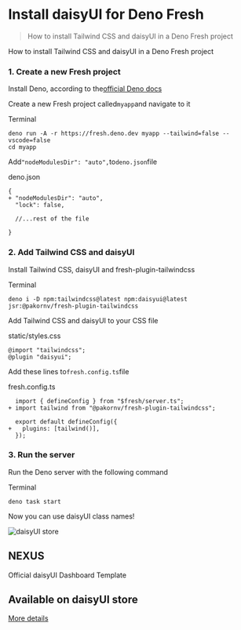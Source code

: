 # Install daisyUI for Deno Fresh

> How to install Tailwind CSS and daisyUI in a Deno Fresh project



How to install Tailwind CSS and daisyUI in a Deno Fresh project

### [](#1-create-a-new-fresh-project)1\. Create a new Fresh project

Install Deno, according to the[official Deno docs](https://docs.deno.com/runtime/)

Create a new Fresh project called`myapp`and navigate to it

Terminal

```
deno run -A -r https://fresh.deno.dev myapp --tailwind=false --vscode=false
cd myapp
```

Add`"nodeModulesDir": "auto",`to`deno.json`file

deno.json

```
{
+ "nodeModulesDir": "auto",
  "lock": false,

  //...rest of the file

}
```

### [](#2-add-tailwind-css-and-daisyui)2\. Add Tailwind CSS and daisyUI

Install Tailwind CSS, daisyUI and fresh-plugin-tailwindcss

Terminal

```
deno i -D npm:tailwindcss@latest npm:daisyui@latest jsr:@pakornv/fresh-plugin-tailwindcss
```

Add Tailwind CSS and daisyUI to your CSS file

static/styles.css

```
@import "tailwindcss";
@plugin "daisyui";
```

Add these lines to`fresh.config.ts`file

fresh.config.ts

```
  import { defineConfig } from "$fresh/server.ts";
+ import tailwind from "@pakornv/fresh-plugin-tailwindcss";

  export default defineConfig({
+   plugins: [tailwind()],
  });
```

### [](#3-run-the-server)3\. Run the server

Run the Deno server with the following command

Terminal

```
deno task start
```

Now you can use daisyUI class names!

![daisyUI store](https://img.daisyui.com/images/store/nexus.webp)

## NEXUS  
Official daisyUI Dashboard Template

## Available on daisyUI store

[More details](/store)
